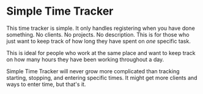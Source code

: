 Simple Time Tracker
===================

This time tracker is simple. It only handles registering when you have done
something. No clients. No projects. No description. This is for those who
just want to keep track of how long they have spent on _one_ specific task.

This is ideal for people who work at the same place and want to keep track
on how many hours they have been working throughout a day.

Simple Time Tracker will never grow more complicated than tracking starting,
stopping, and entering specific times. It might get more clients and ways
to enter time, but that's it. 
